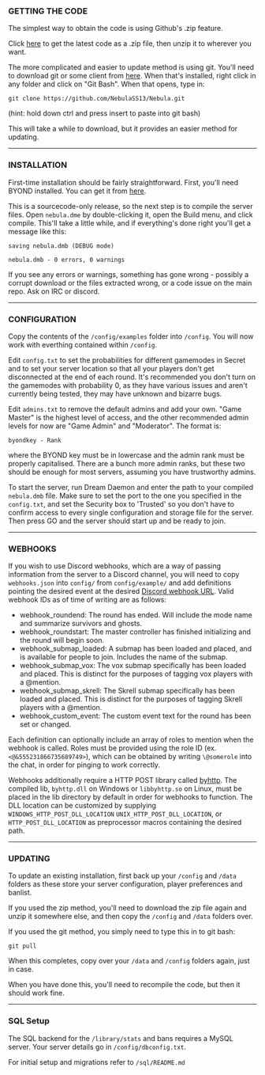 ### GETTING THE CODE

The simplest way to obtain the code is using Github's .zip feature.

Click [here](https://github.com/NebulaSS13/Nebula/archive/dev.zip) to get the latest code as a .zip file, then unzip it to wherever you want.

The more complicated and easier to update method is using git.  You'll need to download git or some client from [here](http://git-scm.com/).  When that's installed, right click in any folder and click on "Git Bash".  When that opens, type in:

    git clone https://github.com/NebulaSS13/Nebula.git

(hint: hold down ctrl and press insert to paste into git bash)

This will take a while to download, but it provides an easier method for updating.

---

### INSTALLATION

First-time installation should be fairly straightforward.  First, you'll need BYOND installed.  You can get it from [here](http://www.byond.com/).

This is a sourcecode-only release, so the next step is to compile the server files.  Open `nebula.dme` by double-clicking it, open the Build menu, and click compile.  This'll take a little while, and if everything's done right you'll get a message like this:

    saving nebula.dmb (DEBUG mode)
    
    nebula.dmb - 0 errors, 0 warnings

If you see any errors or warnings, something has gone wrong - possibly a corrupt download or the files extracted wrong, or a code issue on the main repo.  Ask on IRC or discord.

---

### CONFIGURATION

Copy the contents of the `/config/examples` folder into `/config`. You will now work with everthing contained within `/config`.

Edit `config.txt` to set the probabilities for different gamemodes in Secret and to set your server location so that all your players don't get disconnected at the end of each round.  It's recommended you don't turn on the gamemodes with probability 0, as they have various issues and aren't currently being tested, they may have unknown and bizarre bugs.

Edit `admins.txt` to remove the default admins and add your own.  "Game Master" is the highest level of access, and the other recommended admin levels for now are "Game Admin" and "Moderator".  The format is:

    byondkey - Rank

where the BYOND key must be in lowercase and the admin rank must be properly capitalised.  There are a bunch more admin ranks, but these two should be enough for most servers, assuming you have trustworthy admins.

To start the server, run Dream Daemon and enter the path to your compiled `nebula.dmb` file.  Make sure to set the port to the one you  specified in the `config.txt`, and set the Security box to 'Trusted' so you don't have to confirm access to every single configuration and storage file for the server.  Then press GO and the server should start up and be ready to join.

---

### WEBHOOKS

If you wish to use Discord webhooks, which are a way of passing information from the server to a Discord channel, you will need to copy `webhooks.json` into `config/` from `config/example/` and add definitions pointing the desired event at the desired [Discord webhook URL](https://support.discordapp.com/hc/en-us/articles/228383668-Intro-to-Webhooks). Valid webhook IDs as of time of writing are as follows:
- webhook_roundend: The round has ended. Will include the mode name and summarize survivors and ghosts.
- webhook_roundstart: The master controller has finished initializing and the round will begin soon.
- webhook_submap_loaded: A submap has been loaded and placed, and is available for people to join. Includes the name of the submap.
- webhook_submap_vox: The vox submap specifically has been loaded and placed. This is distinct for the purposes of tagging vox players with a @mention.
- webhook_submap_skrell: The Skrell submap specifically has been loaded and placed. This is distinct for the purposes of tagging Skrell players with a @mention.
- webhook_custom_event: The custom event text for the round has been set or changed.

Each definition can optionally include an array of roles to mention when the webhook is called. Roles must be provided using the role ID (ex. `<@&555231866735689749>`), which can be obtained by writing `\@somerole` into the chat, in order for pinging to work correctly.

Webhooks additionally require a HTTP POST library called [byhttp](https://github.com/Lohikar/byhttp). The compiled lib, `byhttp.dll` on Windows or `libbyhttp.so` on Linux, must be placed in the lib directory by default in order for webhooks to function. The DLL location can be customized by supplying `WINDOWS_HTTP_POST_DLL_LOCATION` `UNIX_HTTP_POST_DLL_LOCATION`, or `HTTP_POST_DLL_LOCATION` as preprocessor macros containing the desired path.

---

### UPDATING

To update an existing installation, first back up your `/config` and `/data` folders
as these store your server configuration, player preferences and banlist.

If you used the zip method, you'll need to download the zip file again and unzip it somewhere else, and then copy the `/config` and `/data` folders over.

If you used the git method, you simply need to type this in to git bash:

    git pull

When this completes, copy over your `/data` and `/config` folders again, just in case.

When you have done this, you'll need to recompile the code, but then it should work fine.

---

### SQL Setup

The SQL backend for the `/library/stats` and bans requires a MySQL server.  Your server details go in `/config/dbconfig.txt`.

For initial setup and migrations refer to `/sql/README.md`
